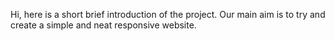 Hi, here is a short brief introduction of the project. Our main aim is to try and create a simple and neat responsive website.
